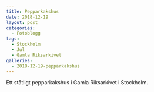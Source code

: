```yaml
---
title: Pepparkakshus
date: 2018-12-19
layout: post
categories:
  - Fotoblogg
tags:
  - Stockholm
  - Jul
  - Gamla Riksarkivet
galleries:
  - 2018-12-19-pepparkakshus
---
```


Ett ståtligt pepparkakshus i Gamla Riksarkivet i Stockholm.
